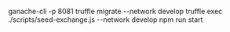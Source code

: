 ganache-cli -p 8081
truffle migrate --network develop
truffle exec ./scripts/seed-exchange.js --network develop
npm run start